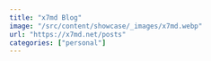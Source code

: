 ```yaml
---
title: "x7md Blog"
image: "/src/content/showcase/_images/x7md.webp"
url: "https://x7md.net/posts"
categories: ["personal"]
---
```

